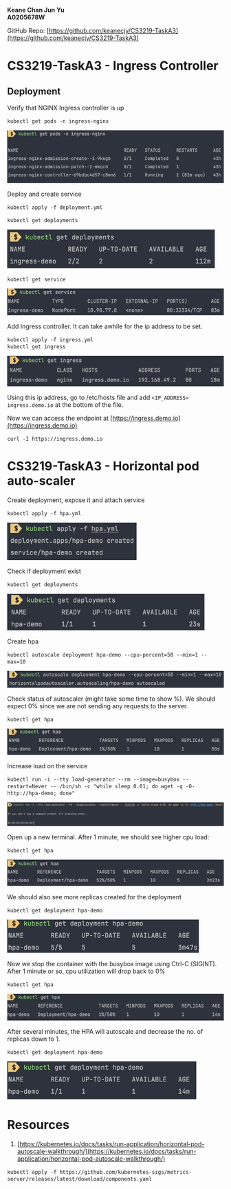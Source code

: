 **Keane Chan Jun Yu** <br>
**A0205678W**

GitHub Repo: [https://github.com/keanecjy/CS3219-TaskA3](https://github.com/keanecjy/CS3219-TaskA3)

# CS3219-TaskA3 - Ingress Controller

## Deployment

Verify that NGINX Ingress controller is up
```shell
kubectl get pods -n ingress-nginx
```

![img_9.png](img_9.png)

Deploy and create service
```shell
kubectl apply -f deployment.yml
```

```shell
kubectl get deployments
```
![img_11.png](img_11.png)

```shell
kubectl get service
```
![img_10.png](img_10.png)

Add Ingress controller. It can take awhile for the ip address to be set.
```shell
kubectl apply -f ingress.yml
kubectl get ingress
```
![img_12.png](img_12.png)

Using this ip address, go to /etc/hosts file and add `<IP_ADDRESS> ingress.demo.io` at the bottom of the file.

Now we can access the endpoint at [https://ingress.demo.io](https://ingress.demo.io)
```shell
curl -I https://ingress.demo.io
```

# CS3219-TaskA3 - Horizontal pod auto-scaler

Create deployment, expose it and attach service
```shell
kubectl apply -f hpa.yml
```

![img.png](img.png)

Check if deployment exist
```shell
kubectl get deployments
```

![img_1.png](img_1.png)

Create hpa
```shell
kubectl autoscale deployment hpa-demo --cpu-percent=50 --min=1 --max=10
```
![img_2.png](img_2.png)

Check status of autoscaler (might take some time to show %). We should expect 0% since we are not sending any requests to the server.
```shell
kubectl get hpa
```

![img_3.png](img_3.png)

Increase load on the service
```shell
kubectl run -i --tty load-generator --rm --image=busybox --restart=Never -- /bin/sh -c "while sleep 0.01; do wget -q -O- http://hpa-demo; done"
```

![img_4.png](img_4.png)

Open up a new terminal. After 1 minute, we should see higher cpu load:
```shell
kubectl get hpa
```
![img_5.png](img_5.png)

We should also see more replicas created for the deployment
```shell
kubectl get deployment hpa-demo
```

![img_6.png](img_6.png)

Now we stop the container with the busybox image using Ctrl-C (SIGINT). After 1 minute or so, cpu utilization will drop back to 0%
```shell
kubectl get hpa
```

![img_7.png](img_7.png)

After several minutes, the HPA will autoscale and decrease the no. of replicas down to 1.
```shell
kubectl get deployment hpa-demo
```

![img_8.png](img_8.png)

# Resources
1. [https://kubernetes.io/docs/tasks/run-application/horizontal-pod-autoscale-walkthrough/](https://kubernetes.io/docs/tasks/run-application/horizontal-pod-autoscale-walkthrough/)
```
kubectl apply -f https://github.com/kubernetes-sigs/metrics-server/releases/latest/download/components.yaml
```
